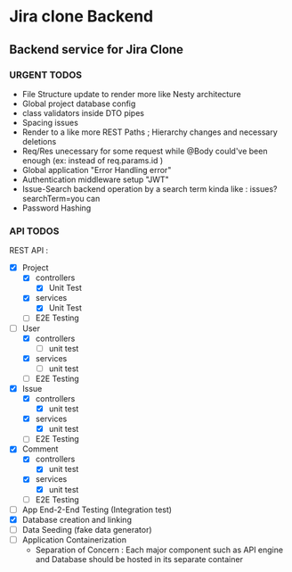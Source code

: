 # Jira clone Backend
## Backend service for Jira Clone
### URGENT TODOS
- File Structure update to render more like Nesty architecture
- Global project database config
- class validators inside DTO pipes
- Spacing issues
- Render to a like more REST Paths ; Hierarchy changes and necessary deletions
- Req/Res unecessary for some request while @Body could've been enough (ex: instead of req.params.id )
- Global application "Error Handling error"
- Authentication middleware setup "JWT"
- Issue-Search backend operation by a search term kinda like : issues?searchTerm=you can
- Password Hashing


### API TODOS

REST API :
- [x] Project
  - [x] controllers
    - [x] Unit Test
  - [x] services
    - [x] Unit Test
  - [ ] E2E Testing

- [ ] User
  - [x] controllers
    - [ ] unit test
  - [x] services
    - [ ] unit test
  - [ ] E2E Testing

- [x] Issue
  - [x] controllers
    - [x] unit test
  - [x] services
    - [x] unit test
  - [ ] E2E Testing

- [x] Comment
  - [x] controllers
    - [x] unit test
  - [x] services
    - [x] unit test
  - [ ] E2E Testing

- [ ] App End-2-End Testing (Integration test)
- [x] Database creation and linking
- [ ] Data Seeding (fake data generator)
- [ ] Application Containerization
    - Separation of Concern : Each major component such as API engine and Database should be hosted in its separate container
